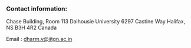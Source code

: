 ### Contact information:

Chase Building, Room 113
Dalhousie University
6297 Castine Way
Halifax, NS B3H 4R2
Canada

Email : dharm.v@iitgn.ac.in 
